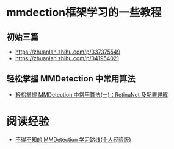 
# mmdection框架学习的一些教程

## 初始三篇
* https://zhuanlan.zhihu.com/p/337375549
* https://zhuanlan.zhihu.com/p/341954021

## 轻松掌握 MMDetection 中常用算法

* [轻松掌握 MMDetection 中常用算法(一)：RetinaNet 及配置详解](https://zhuanlan.zhihu.com/p/346198300)


# 阅读经验
* [不得不知的 MMDetection 学习路线(个人经验版)](https://zhuanlan.zhihu.com/p/369826931)